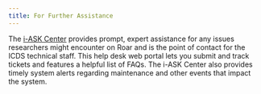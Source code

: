 ```yaml
---
title: For Further Assistance
---
```


The [i-ASK Center](https://iask.aci.ics.psu.edu) provides prompt, expert assistance for any issues researchers might encounter on Roar and is the point of contact for the ICDS technical staff. This help desk web portal lets you submit and track tickets and features a helpful list of FAQs. The i-ASK Center also provides timely system alerts regarding maintenance and other events that impact the system.
